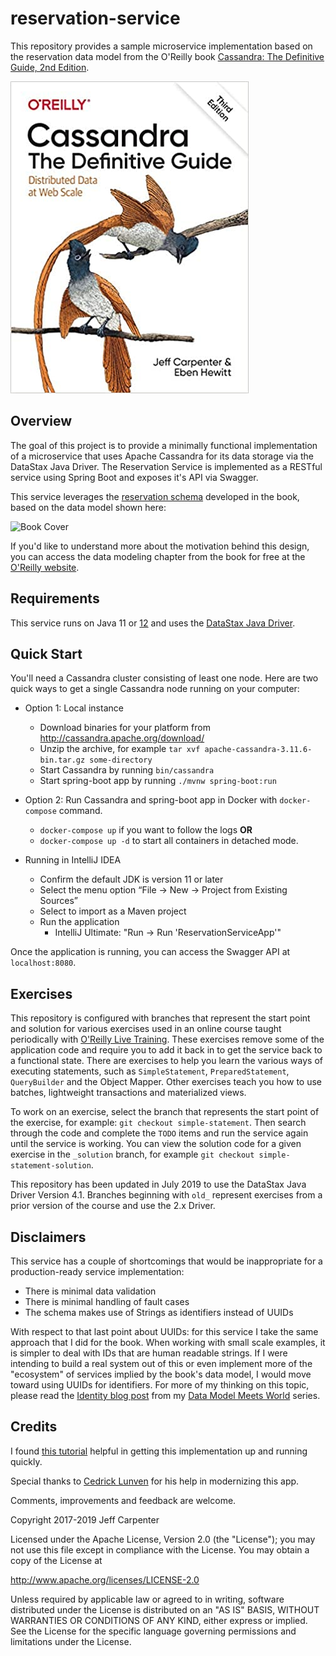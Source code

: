# reservation-service
This repository provides a sample microservice implementation based on the
reservation data model from the O'Reilly book [Cassandra: The Definitive Guide, 2nd Edition](http://shop.oreilly.com/product/0636920043041.do).

![Book Cover](images/cassandra-tdg.jpg)

## Overview
The goal of this project is to provide a minimally functional implementation of a microservice that uses 
Apache Cassandra for its data storage via the DataStax Java Driver. The Reservation Service is implemented as a RESTful service using Spring Boot and exposes it's API via Swagger.

This service leverages the [reservation schema][schema] developed in the book, based on the data model shown here:

![Book Cover](images/cass_05_reservation_physical.png)

If you'd like to understand more about the motivation behind this design, you can access the data modeling chapter 
from the book for free at the [O'Reilly website][chapter].

## Requirements

This service runs on Java 11 or [12](https://jdk.java.net/12/) and uses the [DataStax Java Driver][driver].

## Quick Start
You'll need a Cassandra cluster consisting of least one node. Here are two quick ways to get a single Cassandra node running on your computer: 

- Option 1: Local instance
    - Download binaries for your platform from http://cassandra.apache.org/download/
    - Unzip the archive, for example `tar xvf apache-cassandra-3.11.6-bin.tar.gz some-directory`
    - Start Cassandra by running `bin/cassandra`
    - Start spring-boot app by running `./mvnw spring-boot:run` 
      
- Option 2: Run Cassandra and spring-boot app in Docker with `docker-compose` command.
    - `docker-compose up` if you want to follow the logs **OR**
    - `docker-compose up -d` to start all containers in detached mode.
    
- Running in IntelliJ IDEA
    - Confirm the default JDK is version 11 or later
    - Select the menu option “File -> New -> Project from Existing Sources” 
    - Select to import as a Maven project
    - Run the application
        - IntelliJ Ultimate: "Run -> Run 'ReservationServiceApp'"
        
Once the application is running, you can access the Swagger API at `localhost:8080`.


## Exercises
This repository is configured with branches that represent the start point and solution for various exercises 
used in an online course taught periodically with [O'Reilly Live Training][live-training]. These exercises 
remove some of the application code and require you to add it back in to get the service back to a functional 
state. There are exercises to help you learn the various ways of executing statements, such as `SimpleStatement`, 
`PreparedStatement`, `QueryBuilder` and the Object Mapper. Other exercises teach you how to use batches, 
lightweight transactions and materialized views.

To work on an exercise, select the branch that represents the start point of the exercise, for example: 
`git checkout simple-statement`. Then search through the code and complete the `TODO` items and run the 
service again until the service is working. You can view the solution code for a given exercise in the `_solution` branch, for example `git checkout simple-statement-solution`.

This repository has been updated in July 2019 to use the DataStax Java Driver Version 4.1. 
Branches beginning with `old_` represent exercises from a prior version of the course and use the 2.x Driver.

## Disclaimers
This service has a couple of shortcomings that would be inappropriate for a production-ready service
implementation:

- There is minimal data validation
- There is minimal handling of fault cases
- The schema makes use of Strings as identifiers instead of UUIDs

With respect to that last point about UUIDs: for this service I take the same approach that I did for the book.
When working with small scale examples, it is simpler to deal with IDs that are human readable strings. 
If I were intending to build a real system out of this or even implement more of the "ecosystem" of services
implied by the book's data model, I would move toward using UUIDs for identifiers. For more of my thinking on this 
topic, please read the [Identity blog post][identity] from my [Data Model Meets World][dmmw] series. 

## Credits
I found [this tutorial][tutorial] helpful in getting this implementation up and running quickly. 

Special thanks to [Cedrick Lunven][clun] for his help in modernizing this app.

Comments, improvements and feedback are welcome.

Copyright 2017-2019 Jeff Carpenter

Licensed under the Apache License, Version 2.0 (the "License");
you may not use this file except in compliance with the License.
You may obtain a copy of the License at

http://www.apache.org/licenses/LICENSE-2.0

Unless required by applicable law or agreed to in writing, software
distributed under the License is distributed on an "AS IS" BASIS,
WITHOUT WARRANTIES OR CONDITIONS OF ANY KIND, either express or implied.
See the License for the specific language governing permissions and
limitations under the License.

[tutorial]: http://www.springboottutorial.com/creating-rest-service-with-spring-boot
[schema]: /resources/reservation.cql
[dmmw]: https://medium.com/@jscarp/data-model-meets-world-c67a46681b39
[identity]: https://medium.com/@jscarp/data-model-meets-world-part-ii-identity-crisis-d517d3d4c39a
[chapter]: https://www.oreilly.com/ideas/cassandra-data-modeling
[driver]: https://docs.datastax.com/en/developer/java-driver/4.1/
[docker-hub]: https://hub.docker.com/_/cassandra
[live-training]: https://www.oreilly.com/live-training/
[clun]: https://github.com/clun